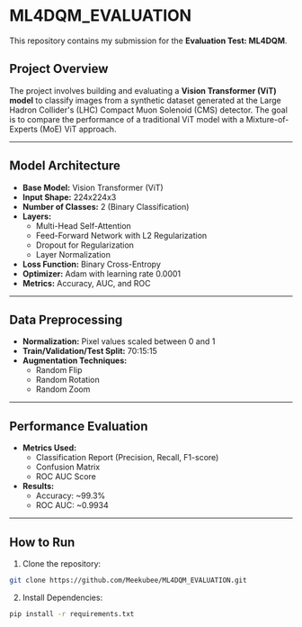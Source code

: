 # ML4DQM_EVALUATION

This repository contains my submission for the **Evaluation Test: ML4DQM**.

## Project Overview
The project involves building and evaluating a **Vision Transformer (ViT) model** to classify images from a synthetic dataset generated at the Large Hadron Collider's (LHC) Compact Muon Solenoid (CMS) detector. The goal is to compare the performance of a traditional ViT model with a Mixture-of-Experts (MoE) ViT approach.

---

## Model Architecture
- **Base Model:** Vision Transformer (ViT)
- **Input Shape:** 224x224x3
- **Number of Classes:** 2 (Binary Classification)
- **Layers:**
    - Multi-Head Self-Attention
    - Feed-Forward Network with L2 Regularization
    - Dropout for Regularization
    - Layer Normalization
- **Loss Function:** Binary Cross-Entropy
- **Optimizer:** Adam with learning rate 0.0001
- **Metrics:** Accuracy, AUC, and ROC

---

## Data Preprocessing
- **Normalization:** Pixel values scaled between 0 and 1
- **Train/Validation/Test Split:** 70:15:15
- **Augmentation Techniques:**
    - Random Flip
    - Random Rotation
    - Random Zoom

---

## Performance Evaluation
- **Metrics Used:**
    - Classification Report (Precision, Recall, F1-score)
    - Confusion Matrix
    - ROC AUC Score
- **Results:**
    - Accuracy: ~99.3%
    - ROC AUC: ~0.9934

---


## How to Run
1. Clone the repository:
```bash
git clone https://github.com/Meekubee/ML4DQM_EVALUATION.git
```
2. Install Dependencies:
```bash
pip install -r requirements.txt
```
